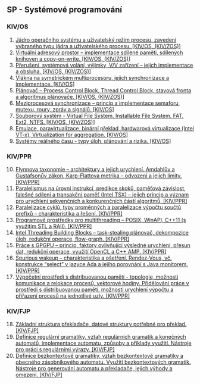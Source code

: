 ## SP - Systémové programování

### KIV/OS

01) [Jádro operačního systému a uživatelský režim procesu, zavedení vybraného typu jádra a uživatelského procesu. [KIV/OS, (KIV/ZOS)]](01.md)
02) [Virtuální adresový prostor – implementace sdílené paměti, sdílených knihoven a copy-on-write. [KIV/OS, (KIV/ZOS)]](02.md)
03) [Přerušení, systémová volání, výjimky, V/V zařízení – jejich implementace a obsluha. [KIV/OS, (KIV/ZOS)]](03.md)
04) [Vlákna na symetrickém multiprocesoru, jejich synchronizace a implementace. [KIV/OS]](04.md)
05) [Plánovač – Process Control Block, Thread Control Block, stavová fronta a algoritmus plánovače. [KIV/OS, (KIV/ZOS)]](05.md)
06) [Meziprocesová synchronizace – princip a implementace semaforu, mutexu, roury, zpráv a signálů. [KIV/OS]](06.md)
07) [Souborový systém - Virtual File System, Installable File System, FAT, Ext2, NTFS. [KIV/OS, (KIV/ZOS)]](07.md)
08) [Emulace, paravirtualizace, binární překlad, hardwarová virtualizace (Intel VT-x), Virtualization for aggregation. [KIV/OS]](08.md)
09) [Systémy reálného času - typy úloh, plánování a rizika. [KIV/OS]](09.md)

### KIV/PPR

10) [Flynnova taxonomie – architektury a jejich urychlení. Amdahlův a Gustafsonův zákon, Karp-Flattova metrika – odvození a jejich limity. [KIV/PPR]](10.md)
11) [Paralelismus na úrovni instrukcí, predikce skoků, paměťová závislost, falešné sdílení a transakční paměť (Intel TSX) – jejich princip a význam pro urychlení sekvenčních a konkurenčních částí algoritmů. [KIV/PPR]](11.md)
12) [Paralelizace cyklů, typy proměnných a paralelizace výpočtu součtů prefixů – charakteristika a řešení. [KIV/PPR]](12.md)
13) [Programové prostředky pro multithreading – POSIX, WinAPI, C++11 (s využitím STL a RAII). [KIV/PPR]](13.md)
14) [Intel Threading Building Blocks – task-stealing plánovač, dekompozice úloh, redukční operace, flow-graph. [KIV/PPR]](14.md)
15) [Práce s GPGPU – princip, faktory ovlivňující výsledné urychlení, přesun dat, redukční operace, využití OpenCL a C++ AMP. [KIV/PPR]](15.md)
16) [Spurious wakeup – charakteristika a ošetření. Rendez-Vous, vč. konstrukce “select” v jazyce Ada a jejího porovnání s Java monitorem. [KIV/PPR]](16.md)
17) [Výpočetní prostředí s distribuovanou pamětí - topologie, možnosti komunikace a relokace procesů, vektorové hodiny. Přidělování práce v prostředí s distribuovanou pamětí, možnosti urychlení výpočtu a přiřazení procesů na jednotlivé uzly. [KIV/PPR]](17.md)

### KIV/FJP

18) [Základní struktura překladače, datové struktury potřebné pro překlad. [KIV/FJP]](18.md)
19) [Definice regulární gramatiky, vztah regulárních gramatik a konečných automatů, implementace automatu, způsoby a příklady využití. Nástroje pro práci s regulárními výrazy. [KIV/FJP]](19.md)
20) [Definice bezkontextové gramatiky, vztah bezkontextové gramatiky a obecného zásobníkového automatu. Využití bezkontextových gramatik. Nástroje pro generování automatu a překladače, jejich výhody a omezení. [KIV/FJP]](20.md)

